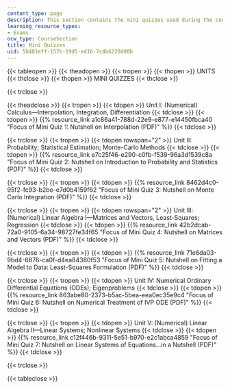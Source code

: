 ```yaml
---
content_type: page
description: This section contains the mini quizzes used during the course.
learning_resource_types:
- Exams
ocw_type: CourseSection
title: Mini Quizzes
uid: 5b481eff-157b-19d5-ed16-7c4b6220d00b
---
```


{{< tableopen >}}
{{< theadopen >}}
{{< tropen >}}
{{< thopen >}}
UNITS
{{< thclose >}}
{{< thopen >}}
MINI QUIZZES
{{< thclose >}}

{{< trclose >}}

{{< theadclose >}}
{{< tropen >}}
{{< tdopen >}}
Unit I: (Numerical) Calculus—Interpolation, Integration, Differentiation
{{< tdclose >}}
{{< tdopen >}}
{{% resource_link a1c86a41-788d-22e9-e877-e14450fbca40 "Focus of Mini Quiz 1: Nutshell on Interpolation (PDF)" %}}
{{< tdclose >}}

{{< trclose >}}
{{< tropen >}}
{{< tdopen rowspan="2" >}}
Unit II: Probability; Statistical Estimation; Monte-Carlo Methods
{{< tdclose >}}
{{< tdopen >}}
{{% resource_link e7c25f46-e290-c0fb-f539-96a3d1539c8a "Focus of Mini Quiz 2: Nutshell on Introduction to Probability and Statistics (PDF)" %}}
{{< tdclose >}}

{{< trclose >}}
{{< tropen >}}
{{< tdopen >}}
{{% resource_link 8462d4c0-95f2-fc93-b2be-e7d0b4159f62 "Focus of Mini Quiz 3: Nutshell on Monte Carlo Integration (PDF)" %}}
{{< tdclose >}}

{{< trclose >}}
{{< tropen >}}
{{< tdopen rowspan="2" >}}
Unit III: (Numerical) Linear Algebra I—Matrices and Vectors, Least-Squares; Regression
{{< tdclose >}}
{{< tdopen >}}
{{% resource_link 42b2dcab-72a0-9105-6a34-98727fe34f65 "Focus of Mini Quiz 4: Nutshell on Matrices and Vectors (PDF)" %}}
{{< tdclose >}}

{{< trclose >}}
{{< tropen >}}
{{< tdopen >}}
{{% resource_link 71e6da03-9bd4-6876-ca0f-d4ea84380f53 "Focus of Mini Quiz 5: Nutshell on Fitting a Model to Data: Least-Squares Formulation (PDF)" %}}
{{< tdclose >}}

{{< trclose >}}
{{< tropen >}}
{{< tdopen >}}
Unit IV: Numerical Ordinary Differential Equations (ODEs); Eigenproblems
{{< tdclose >}}
{{< tdopen >}}
{{% resource_link 863abe80-2373-b5ac-5bea-eea0ec35e9c4 "Focus of Mini Quiz 6: Nutshell on Numerical Treatment of IVP ODE (PDF)" %}}
{{< tdclose >}}

{{< trclose >}}
{{< tropen >}}
{{< tdopen >}}
Unit V: (Numerical) Linear Algebra II—Linear Systems; Nonlinear Systems
{{< tdclose >}}
{{< tdopen >}}
{{% resource_link c12f446b-9311-5e51-b970-e2c1abca4859 "Focus of Mini Quiz 7: Nutshell on Linear Systems of Equations...in a Nutshell (PDF)" %}}
{{< tdclose >}}

{{< trclose >}}

{{< tableclose >}}